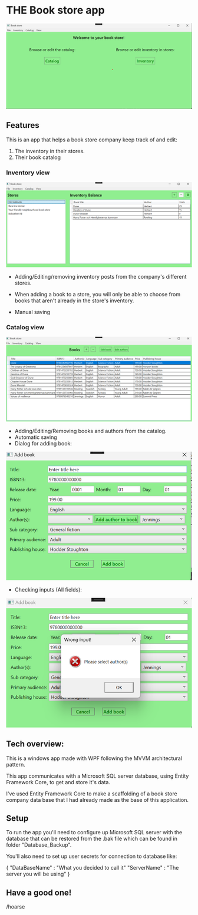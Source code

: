 # THE Book store app
![Starting screen](Readme_Images/Starting_Screen.png)

## Features
This is an app that helps a book store company keep track of and edit:

1. The inventory in their stores.
2. Their book catalog

### Inventory view
![Inventory view](Readme_Images/Inventory_View.png)

- Adding/Editing/removing inventory posts from the company's different stores.

- When adding a book to a store, you will only be able to choose from books that aren't already
in the store's inventory.

- Manual saving

### Catalog view
![Catalog view](Readme_Images/Catalog_View.png)

- Adding/Editing/Removing books and authors from the catalog.
- Automatic saving
- Dialog for adding book:

![Catalog view](Readme_Images/Add_Book.png)
- Checking inputs (All fields):

![Catalog view](Readme_Images/Checking_Input.png)

## Tech overview:

This is a windows app made with WPF following the MVVM architectural pattern.

This app communicates with a Microsoft SQL server database, using Entity Framework Core, to 
get and store it's data. 

I've used Entity Framework Core to make a scaffolding of a book store company data base 
that I had already made as the base of this application.

## Setup

To run the app you'll need to configure up Microsoft SQL server with the database 
that can be restored from the .bak file which can be found in folder "Database_Backup".

You'll also need to set up user secrets for connection to database like:

{ 
	"DataBaseName" : "What you decided to call it"
	"ServerName" : "The server you will be using"
}

## Have a good one!

/hoarse